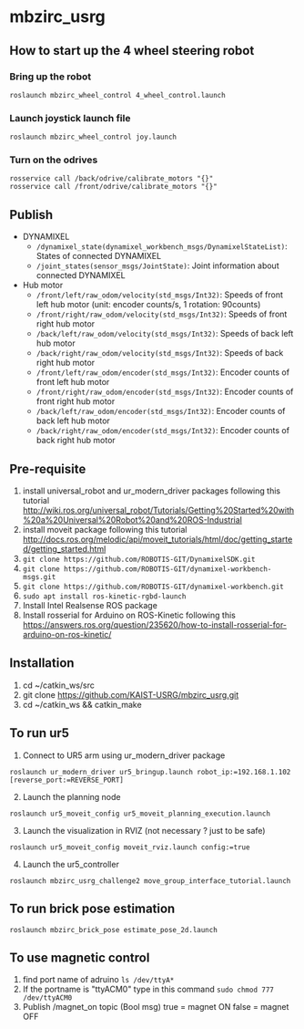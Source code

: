 # mbzirc_usrg

## How to start up the 4 wheel steering robot

### Bring up the robot
`roslaunch mbzirc_wheel_control 4_wheel_control.launch`

### Launch joystick launch file
`roslaunch mbzirc_wheel_control joy.launch`

### Turn on the odrives
```
rosservice call /back/odrive/calibrate_motors "{}" 
rosservice call /front/odrive/calibrate_motors "{}" 
```

## Publish
- DYNAMIXEL
  - `/dynamixel_state(dynamixel_workbench_msgs/DynamixelStateList)`: States of connected DYNAMIXEL
  - `/joint_states(sensor_msgs/JointState)`: Joint information about connected DYNAMIXEL
- Hub motor
  - `/front/left/raw_odom/velocity(std_msgs/Int32)`: Speeds of front left hub motor (unit: encoder counts/s, 1 rotation: 90counts)
  - `/front/right/raw_odom/velocity(std_msgs/Int32)`: Speeds of front right hub motor
  - `/back/left/raw_odom/velocity(std_msgs/Int32)`: Speeds of back left hub motor
  - `/back/right/raw_odom/velocity(std_msgs/Int32)`: Speeds of back right hub motor
  - `/front/left/raw_odom/encoder(std_msgs/Int32)`: Encoder counts of front left hub motor
  - `/front/right/raw_odom/encoder(std_msgs/Int32)`: Encoder counts of front right hub motor
  - `/back/left/raw_odom/encoder(std_msgs/Int32)`: Encoder counts of back left hub motor
  - `/back/right/raw_odom/encoder(std_msgs/Int32)`: Encoder counts of back right hub motor

## Pre-requisite
1. install universal_robot and ur_modern_driver packages following this tutorial http://wiki.ros.org/universal_robot/Tutorials/Getting%20Started%20with%20a%20Universal%20Robot%20and%20ROS-Industrial
2. install moveit package  following this tutorial http://docs.ros.org/melodic/api/moveit_tutorials/html/doc/getting_started/getting_started.html
3. `git clone https://github.com/ROBOTIS-GIT/DynamixelSDK.git`
4. `git clone https://github.com/ROBOTIS-GIT/dynamixel-workbench-msgs.git`
5. `git clone https://github.com/ROBOTIS-GIT/dynamixel-workbench.git`
6. `sudo apt install ros-kinetic-rgbd-launch`
7. Install Intel Realsense ROS package
8. Install rosserial for Arduino on ROS-Kinetic following this https://answers.ros.org/question/235620/how-to-install-rosserial-for-arduino-on-ros-kinetic/

## Installation
1. cd ~/catkin_ws/src
2. git clone https://github.com/KAIST-USRG/mbzirc_usrg.git
3. cd ~/catkin_ws && catkin_make

## To run ur5
1. Connect to UR5 arm using ur_modern_driver package

`roslaunch ur_modern_driver ur5_bringup.launch robot_ip:=192.168.1.102 [reverse_port:=REVERSE_PORT]`

2. Launch the planning node

`roslaunch ur5_moveit_config ur5_moveit_planning_execution.launch`

3. Launch the visualization in RVIZ (not necessary ? just to be safe)

`roslaunch ur5_moveit_config moveit_rviz.launch config:=true`

4. Launch the ur5_controller

`roslaunch mbzirc_usrg_challenge2 move_group_interface_tutorial.launch`

## To run brick pose estimation
`roslaunch mbzirc_brick_pose estimate_pose_2d.launch`

## To use magnetic control
1. find port name of adruino
`ls /dev/ttyA*`
2. If the portname is "ttyACM0" type in this command
`sudo chmod 777 /dev/ttyACM0`
3. Publish /magnet_on topic (Bool msg)
  true = magnet ON
  false = magnet OFF
